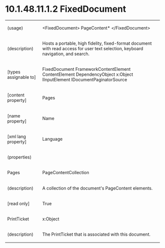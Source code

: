 <html dir="LTR" xmlns:mshelp="http://msdn.microsoft.com/mshelp" xmlns:ddue="http://ddue.schemas.microsoft.com/authoring/2003/5" xmlns:xlink="http://www.w3.org/1999/xlink" xmlns:tool="http://www.microsoft.com/tooltip"><body><input type="hidden" id="userDataCache" class="userDataStyle"><input type="hidden" id="hiddenScrollOffset"><img id="dropDownImage" style="display:none; height:0; width:0;" src="../local/drpdown.gif"><img id="dropDownHoverImage" style="display:none; height:0; width:0;" src="../local/drpdown_orange.gif"><img id="collapseImage" style="display:none; height:0; width:0;" src="../local/collapse.gif"><img id="expandImage" style="display:none; height:0; width:0;" src="../local/exp.gif"><img id="collapseAllImage" style="display:none; height:0; width:0;" src="../local/collall.gif"><img id="expandAllImage" style="display:none; height:0; width:0;" src="../local/expall.gif"><img id="copyImage" style="display:none; height:0; width:0;" src="../local/copycode.gif"><img id="copyHoverImage" style="display:none; height:0; width:0;" src="../local/copycodeHighlight.gif"><div id="header"><h1 class="heading">10.1.48.11.1.2 FixedDocument</h1></div><div id="mainSection"><div id="mainBody"><div id="allHistory" class="saveHistory" onsave="saveAll()" onload="loadAll()"></div>
			<div id="sectionSection0" class="section" name="collapseableSection"><content xmlns="http://ddue.schemas.microsoft.com/authoring/2003/5" xmlns:wsd="http://wsdev.schemas.microsoft.com/authoring/2008/2" xmlns:msxsl="urn:schemas-microsoft-com:xslt" xmlns:script="urn:script" xmlns:build="urn:build">
				</content></div><div id="sectionSection1" class="section" name="collapseableSection"><content xmlns="http://ddue.schemas.microsoft.com/authoring/2003/5" xmlns:wsd="http://wsdev.schemas.microsoft.com/authoring/2008/2" xmlns:msxsl="urn:schemas-microsoft-com:xslt" xmlns:script="urn:script" xmlns:build="urn:build">
					<p xmlns=""><b></b></p><table class="ProtocolAuthoredTable" xmlns=""><tr>
								<td>
									<p>(usage)</p>
								</td>
								<td>
									<p>&lt;FixedDocument&gt; PageContent* &lt;/FixedDocument&gt;</p>
								</td>
							</tr><tr>
							<td>
								<p>(description)</p>
							</td>
							<td>
								<p>Hosts a portable, high fidelity, fixed-format document with read access for user text selection, keyboard navigation, and search.</p>
							</td>
						</tr><tr>
							<td>
								<p>[types assignable to]</p>
							</td>
							<td>
								<p>FixedDocument FrameworkContentElement ContentElement DependencyObject x:Object IInputElement IDocumentPaginatorSource</p>
							</td>
						</tr><tr>
							<td>
								<p>[content property]</p>
							</td>
							<td>
								<p>Pages</p>
							</td>
						</tr><tr>
							<td>
								<p>[name property]</p>
							</td>
							<td>
								<p>Name</p>
							</td>
						</tr><tr>
							<td>
								<p>[xml lang property]</p>
							</td>
							<td>
								<p>Language</p>
							</td>
						</tr><tr>
							<td>
								<p>(properties)</p>
							</td>
							<td>
							</td>
						</tr><tr>
							<td>
								<p>Pages</p>
							</td>
							<td>
								<p>PageContentCollection</p>
							</td>
						</tr><tr>
							<td>
								<p>(description)</p>
							</td>
							<td>
								<p>A collection of the document's PageContent elements.</p>
							</td>
						</tr><tr>
							<td>
								<p>[read only]</p>
							</td>
							<td>
								<p>True</p>
							</td>
						</tr><tr>
							<td>
								<p>PrintTicket</p>
							</td>
							<td>
								<p>x:Object</p>
							</td>
						</tr><tr>
							<td>
								<p>(description)</p>
							</td>
							<td>
								<p>The PrintTicket that is associated with this document.</p>
							</td>
						</tr></table>
				</content></div><!--[if gte IE 5]>
			<tool:tip element="languageFilterToolTip" avoidmouse="false"/>
		<![endif]--></div><a name="feedback"></a><span></span></div></body></html>